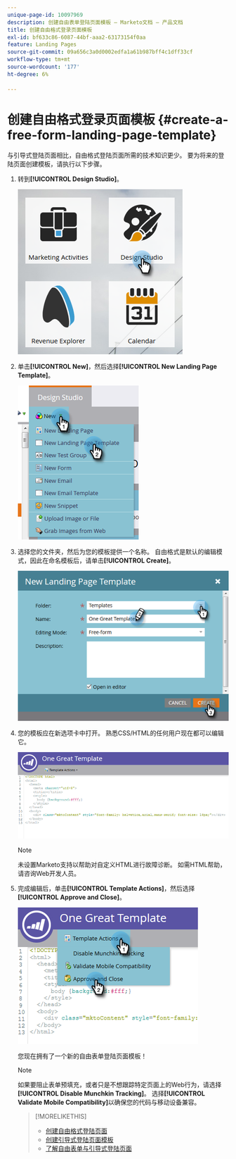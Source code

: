 ```yaml
---
unique-page-id: 10097969
description: 创建自由表单登陆页面模板 — Marketo文档 — 产品文档
title: 创建自由格式登录页面模板
exl-id: bf633c86-6087-44bf-aaa2-63173154f0aa
feature: Landing Pages
source-git-commit: 09a656c3a0d0002edfa1a61b987bff4c1dff33cf
workflow-type: tm+mt
source-wordcount: '177'
ht-degree: 6%

---
```


# 创建自由格式登录页面模板 {#create-a-free-form-landing-page-template}

与引导式登陆页面相比，自由格式登陆页面所需的技术知识更少。 要为将来的登陆页面创建模板，请执行以下步骤。

1. 转到&#x200B;**[!UICONTROL Design Studio]**。

   ![](assets/one.png)

1. 单击&#x200B;**[!UICONTROL New]**，然后选择&#x200B;**[!UICONTROL New Landing Page Template]**。

   ![](assets/two.png)

1. 选择您的文件夹，然后为您的模板提供一个名称。 自由格式是默认的编辑模式，因此在命名模板后，请单击&#x200B;**[!UICONTROL Create]**。

   ![](assets/three.png)

1. 您的模板应在新选项卡中打开。 熟悉CSS/HTML的任何用户现在都可以编辑它。

   ![](assets/four.png)

   >[!NOTE]
   >
   >未设置Marketo支持以帮助对自定义HTML进行故障诊断。 如需HTML帮助，请咨询Web开发人员。

1. 完成编辑后，单击&#x200B;**[!UICONTROL Template Actions]**，然后选择&#x200B;**[!UICONTROL Approve and Close]**。

   ![](assets/five.png)

   您现在拥有了一个新的自由表单登陆页面模板！

   >[!NOTE]
   >
   >如果要阻止表单预填充，或者只是不想跟踪特定页面上的Web行为，请选择&#x200B;**[!UICONTROL Disable Munchkin Tracking]**。
   >选择&#x200B;**[!UICONTROL Validate Mobile Compatibility]**&#x200B;以确保您的代码与移动设备兼容。

   >[!MORELIKETHIS]
   >
   >* [创建自由格式登陆页面](/help/marketo/product-docs/demand-generation/landing-pages/free-form-landing-pages/create-a-free-form-landing-page.md)
   >* [创建引导式登陆页面模板](/help/marketo/product-docs/demand-generation/landing-pages/landing-page-templates/create-a-guided-landing-page-template.md)
   >* [了解自由表单与引导式登陆页面](/help/marketo/product-docs/demand-generation/landing-pages/understanding-landing-pages/understanding-free-form-vs-guided-landing-pages.md)
